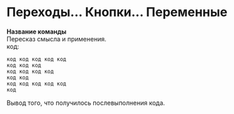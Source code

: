 # Переходы... Кнопки... Переменные

**Название команды**  
Пересказ смысла и применения.  
код:

    код код код код код  
    код код код   
    код код код код   
    код код   
    код код код код код   
    код  
  
 Вывод того, что получилось послевыполнения кода.
